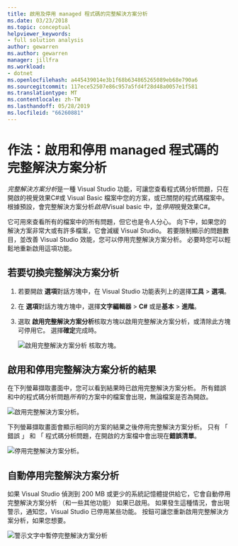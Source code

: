 ```yaml
---
title: 啟用及停用 managed 程式碼的完整解決方案分析
ms.date: 03/23/2018
ms.topic: conceptual
helpviewer_keywords:
- full solution analysis
author: gewarren
ms.author: gewarren
manager: jillfra
ms.workload:
- dotnet
ms.openlocfilehash: a445439014e3b1f68b634865265089eb68e790a6
ms.sourcegitcommit: 117ece52507e86c957a5fd4f28d48a0057e1f581
ms.translationtype: MT
ms.contentlocale: zh-TW
ms.lasthandoff: 05/28/2019
ms.locfileid: "66260881"
---
```

# <a name="how-to-enable-and-disable-full-solution-analysis-for-managed-code"></a>作法：啟用和停用 managed 程式碼的完整解決方案分析

*完整解決方案分析*是一種 Visual Studio 功能，可讓您查看程式碼分析問題，只在開啟的視覺效果C#或 Visual Basic 檔案中您的方案，或已關閉的程式碼檔案中。 根據預設，會完整解決方案分析*啟用*Visual basic 中，並*停用*視覺效果C#。

它可用來查看所有的檔案中的所有問題，但它也是令人分心。 向下中，如果您的解決方案非常大或有許多檔案，它會減緩 Visual Studio。 若要限制顯示的問題數目，並改善 Visual Studio 效能，您可以停用完整解決方案分析。 必要時您可以輕鬆地重新啟用這項功能。

## <a name="to-toggle-full-solution-analysis"></a>若要切換完整解決方案分析

1. 若要開啟 **選項**對話方塊中，在 Visual Studio 功能表列上的選擇**工具** > **選項**。

1. 在 **選項**對話方塊方塊中，選擇**文字編輯器** >  **C#** 或是**基本** >  **進階**。

1. 選取 **啟用完整解決方案分析**核取方塊以啟用完整解決方案分析，或清除此方塊可停用它。 選擇**確定**完成時。

    ![啟用完整解決方案分析 核取方塊。](../code-quality/media/options-enable-full-solution-analysis.png)

## <a name="results-of-enabling-and-disabling-full-solution-analysis"></a>啟用和停用完整解決方案分析的結果

在下列螢幕擷取畫面中，您可以看到結果時已啟用完整解決方案分析。 所有錯誤和中的程式碼分析問題*所有*的方案中的檔案會出現，無論檔案是否為開啟。

![啟用完整解決方案分析。](../code-quality/media/fsa_enabled.png)

下列螢幕擷取畫面會顯示相同的方案的結果之後停用完整解決方案分析。 只有 「 錯誤 」 和 「 程式碼分析問題，在開啟的方案檔中會出現在**錯誤清單**。

![停用完整解決方案分析。](../code-quality/media/fsa_disabled.png)

## <a name="automatically-disable-full-solution-analysis"></a>自動停用完整解決方案分析

如果 Visual Studio 偵測到 200 MB 或更少的系統記憶體提供給它，它會自動停用完整解決方案分析 （和一些其他功能） 如果已啟用。 如果發生這種情況，會出現警示，通知您，Visual Studio 已停用某些功能。 按鈕可讓您重新啟用完整解決方案分析，如果您想要。

![警示文字中暫停完整解決方案分析](../code-quality/media/fsa_alert.png)